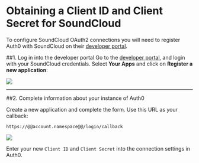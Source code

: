 # Obtaining a Client ID and Client Secret for SoundCloud

To configure SoundCloud OAuth2 connections you will need to register Auth0 with SoundCloud on their [developer portal](http://developers.soundcloud.com/).

##1. Log in into the developer portal
Go to the [developer portal](http://developers.soundcloud.com/), and login with your SoundCloud credentials. Select __Your Apps__ and click on __Register a new application__:

![](img/soundcloud-devportal-1.png)

---

##2. Complete information about your instance of Auth0

Create a new application and complete the form. Use this URL as your callback:

	https://@@account.namespace@@/login/callback

![](img/soundcloud-devportal-2.png)

Enter your new `Client ID` and `Client Secret` into the connection settings in Auth0.


